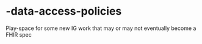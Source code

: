 # -data-access-policies
Play-space for some new IG work that may or may not eventually become a FHIR spec
